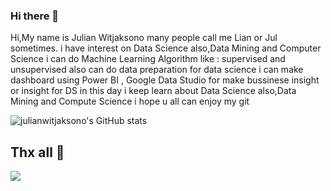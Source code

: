 ### Hi there 👋


Hi,My name is Julian Witjaksono many people call me Lian or Jul sometimes.
i have interest on Data Science also,Data Mining and Computer Science
i can do Machine Learning Algorithm like : supervised and unsupervised
also can do data preparation for data science i can make dashboard using Power BI , Google Data Studio for make bussinese insight or insight for DS
in this day i keep learn about Data Science also,Data Mining and Compute Science i hope u all can enjoy my git 

![julianwitjaksono's GitHub stats](https://github-readme-stats.vercel.app/api?username=julianwitjaksono&theme=radical)

## Thx all 👋
<!-- ![JulianWitjaksono's GitHub stats](https://github-readme-stats.vercel.app/api?username=JulianWitjaksono&theme=radical)
 -->
<img src="https://user-images.githubusercontent.com/77309909/207878684-da8dd364-2d11-49fa-a1e4-632bf0b8e144.jpg"/>

